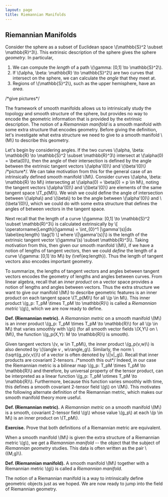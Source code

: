 ```yaml
---
layout: page
title: Riemannian Manifolds
---
```


## Riemannian Manifolds

Consider the sphere as a subset of Euclidean space \\(\mathbb{S}^2 \subset \mathbb{R}^3\\). This extrinsic description of the sphere gives the sphere *geometry*. In particular,
1. We can compute the *length* of a path \\(\gamma: [0,1] \to \mathbb{S}^2\\).
2. If \\(\alpha, \beta: \mathbb{R} \to \mathbb{S}^2\\) are two curves that intersect on the sphere, we can calculate the *angle* that they meet at.
3. Regions of \\(\mathbb{S}^2\\), such as the upper hemisphere, have an *area*.

/\*give pictures\*/

The framework of smooth manifolds allows us to intrinsically study the topology and smooth structure of the sphere, but provides no way to encode the geometric information that is provided by the extrinsic description. The notion of a *Riemannian manifold* is a smooth manifold with some extra structure that encodes geometry. Before giving the definition, let's investigate what extra structure we need to give to a smooth manifold \\(M\\) to describe this geometry.

Let's begin by considering angles. If the two curves \\(\alpha, \beta: \mathbb{R} \to \mathbb{S}^2 \subset \mathbb{R}^3\\) intersect at \\(\alpha(0) = \beta(0)\\), then the angle of their intersection is defined by the angle between the extrinsic tangent vectors \\(\alpha'(0)\\) and \\(\beta'(0)\\) /\*picture\*/. We can take motivation from this for the general case of an intrinsically defined smooth manifold \\(M\\). Consider curves \\(\alpha, \beta: \mathbb{R} \to M\\) intersecting at \\(\alpha(0) = \beta(0) = p \in M\\), noting the tangent vectors \\(\alpha'(0)\\) and \\(\beta'(0)\\) are elements of the same tangent space \\(T_p(M)\\). We wish we could define the angle of intersection between \\(\alpha\\) and \\(\beta\\) to be the angle between \\(\alpha'(0)\\) and \\(\beta'(0)\\), which we could do with some extra structure that defines the angles of between vectors in the tangent space.

Next recall that the length of a curve \\(\gamma: [0,1] \to \mathbb{S}^2 \subset \mathbb{R}^3\\) is calculated extrinsically by
\\[
    \operatorname{Length}(\gamma) = \int_{0}^1 \|\gamma'(s)\|ds
    \label{eq:length}
    \tag{1}
\\]
where \\(|\gamma'(s)|\\) is the length of the extrinsic tangent vector \\(\gamma'(s) \subset \mathbb{R}^3\\). Taking motivation from this, then given our smooth manifold \\(M\\), if we have a notion of lengths of tangent vectors, then we could *define* the length of a curve \\(\gamma: [0,1] \to M\\) by (\ref{eq:length}). Thus the length of tangent vectors also encodes important geometry. 

To summarize, the lengths of tangent vectors and angles between tangent vectors encodes the geometry of lengths and angles between curves. From linear algebra, recall that an *inner product* on a vector space provides a notion of lengths and angles between vectors. Thus the extra structure we want to give our manifold \\(M\\) to describe geometric features is an inner product on each tangent space \\(T_p(M)\\) for all \\(p \in M\\). This inner product \\(g\_p: T\_pM \times T\_pM \to \mathbb{R}\\) is called a *Riemannian metric* \\(g\\), which we are now ready to define.

**Def. (Riemannian metric).** A *Riemannian metric* on a smooth manifold \\(M\\) is an inner product \\(g\_p: T\_pM \times T\_pM \to \mathbb{R}\\) for all \\(p \in M\\) that varies smoothly with \\(p\\) (for all smooth vector fields \\(X,Y\\) on \\(M\\), the function \\(g_p(X,Y): M \to \mathbb{R}\\) is smooth).

Given tangent vectors \\(v, w \in T\_pM\\), the inner product \\(g\_p(v,w)\\) is also denoted by \\(\langle v , w\rangle\_g\\). Similarly, the norm \\(\sqrt{g\_p(v,v)}\\) of a vector is often denoted by \\(\|v\|\_g\\). Recall that inner products are covariant 2-tensors. /\*smooth this out\*/ Indeed, in our case the Riemannian metric is a bilinear map \\(g\_p: T\_pM \times T\_pM \to \mathbb{R}\\) and therefore, by universal property of the tensor product, can be interpreted as a linear function \\(g\_p: T\_pM \otimes T\_pM \to \mathbb{R}\\). Furthermore, because this function varies smoothly with time, this defines a smooth covariant 2-tensor field \\(g\\) on \\(M\\). This motivates the following alternate definition of the Riemannian metric, which makes our smooth manifold theory more useful.

**Def. (Riemannian metric).** A *Riemannian metric* on a smooth manifold \\(M\\) is a smooth, covariant 2-tensor field \\(g\\) whose value \\(g\_p\\) at each \\(p \in M\\) is an inner product on \\(T_pM\\).

**Exercise.** Prove that both definitions of a Riemannian metric are equivalent.

When a smooth manifold \\(M\\) is given the extra structure of a Riemannian metric \\(g\\), we get a *Riemannian manifold* -- the object that the subject of *Riemannian geometry* studies. This data is often written as the pair \\((M,g)\\).

**Def. (Riemannian manifold).** A smooth manifold \\(M\\) together with a Riemannian metric \\(g\\) is called a *Riemannian manifold*.

The notion of a Riemannian manifold is a way to intrinsically define geometric objects just as we hoped. We are now ready to jump into the field of Riemannian geometry.

